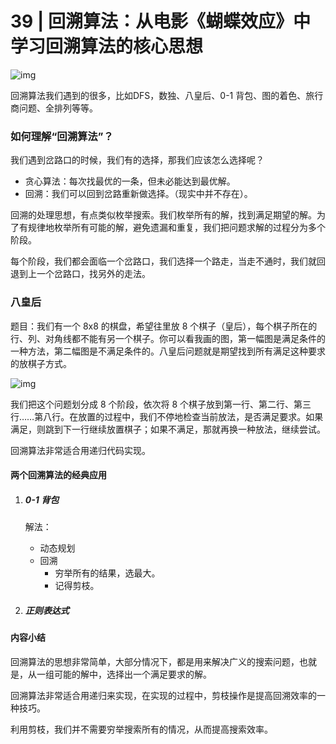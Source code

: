 # 39 | 回溯算法：从电影《蝴蝶效应》中学习回溯算法的核心思想

![img](https://static001.geekbang.org/resource/image/46/d7/468a82a391b8f24273561a6374c1ebd7.jpg)

回溯算法我们遇到的很多，比如DFS，数独、八皇后、0-1 背包、图的着色、旅行商问题、全排列等等。

### 如何理解“回溯算法”？

我们遇到岔路口的时候，我们有的选择，那我们应该怎么选择呢？

- 贪心算法：每次找最优的一条，但未必能达到最优解。
- 回溯：我们可以回到岔路重新做选择。（现实中并不存在）。

回溯的处理思想，有点类似枚举搜索。我们枚举所有的解，找到满足期望的解。为了有规律地枚举所有可能的解，避免遗漏和重复，我们把问题求解的过程分为多个阶段。

每个阶段，我们都会面临一个岔路口，我们选择一个路走，当走不通时，我们就回退到上一个岔路口，找另外的走法。

### 八皇后

题目：我们有一个 8x8 的棋盘，希望往里放 8 个棋子（皇后），每个棋子所在的行、列、对角线都不能有另一个棋子。你可以看我画的图，第一幅图是满足条件的一种方法，第二幅图是不满足条件的。八皇后问题就是期望找到所有满足这种要求的放棋子方式。

![img](https://static001.geekbang.org/resource/image/a0/f5/a0e3994319732ca77c81e0f92cc77ff5.jpg)

我们把这个问题划分成 8 个阶段，依次将 8 个棋子放到第一行、第二行、第三行……第八行。在放置的过程中，我们不停地检查当前放法，是否满足要求。如果满足，则跳到下一行继续放置棋子；如果不满足，那就再换一种放法，继续尝试。

回溯算法非常适合用递归代码实现。

#### 两个回溯算法的经典应用

1. ##### 0-1 背包

   解法：

   - 动态规划
   - 回溯
     - 穷举所有的结果，选最大。
     - 记得剪枝。

2. ##### 正则表达式

#### 内容小结

回溯算法的思想非常简单，大部分情况下，都是用来解决广义的搜索问题，也就是，从一组可能的解中，选择出一个满足要求的解。

回溯算法非常适合用递归来实现，在实现的过程中，剪枝操作是提高回溯效率的一种技巧。

利用剪枝，我们并不需要穷举搜索所有的情况，从而提高搜索效率。